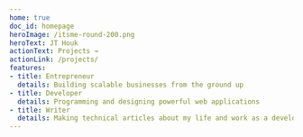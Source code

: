 ```yaml
---
home: true
doc_id: homepage
heroImage: /itsme-round-200.png
heroText: JT Houk
actionText: Projects →
actionLink: /projects/
features:
- title: Entrepreneur
  details: Building scalable businesses from the ground up
- title: Developer
  details: Programming and designing powerful web applications
- title: Writer
  details: Making technical articles about my life and work as a developer
---
```

